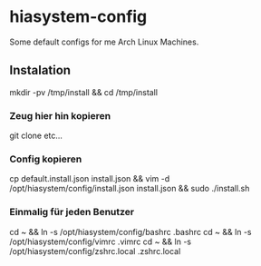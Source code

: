 # hiasystem-config
Some default configs for me Arch Linux Machines.

## Instalation
mkdir -pv /tmp/install && cd /tmp/install
### Zeug hier hin kopieren
git clone etc...
### Config kopieren
cp default.install.json install.json && vim -d /opt/hiasystem/config/install.json install.json && sudo ./install.sh
### Einmalig für jeden Benutzer
cd ~ && ln -s /opt/hiasystem/config/bashrc .bashrc
cd ~ && ln -s /opt/hiasystem/config/vimrc .vimrc
cd ~ && ln -s /opt/hiasystem/config/zshrc.local .zshrc.local
